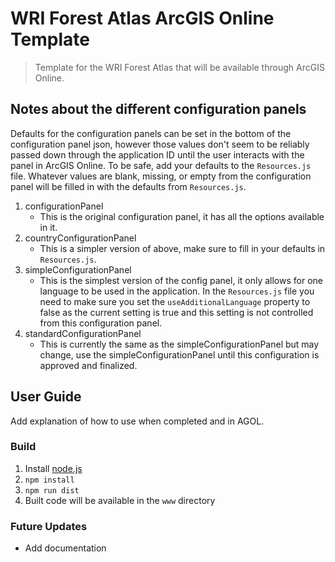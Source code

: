 # WRI Forest Atlas ArcGIS Online Template
> Template for the WRI Forest Atlas that will be available through ArcGIS Online.

## Notes about the different configuration panels

Defaults for the configuration panels can be set in the bottom of the configuration panel json, however those values don't seem to be reliably passed down through the application ID until the user interacts with the panel in ArcGIS Online.  To be safe, add your defaults to the `Resources.js` file.  Whatever values are blank, missing, or empty from the configuration panel will be filled in with the defaults from `Resources.js`.

1. configurationPanel
	* This is the original configuration panel, it has all the options available in it.
2. countryConfigurationPanel
	* This is a simpler version of above, make sure to fill in your defaults in `Resources.js`.
3. simpleConfigurationPanel
	* This is the simplest version of the config panel, it only allows for one language to be used in the application.  In the `Resources.js` file you need to make sure you set the `useAdditionalLanguage` property to false as the current setting is true and this setting is not controlled from this configuration panel.
4. standardConfigurationPanel
	* This is currently the same as the simpleConfigurationPanel but may change, use the simpleConfigurationPanel until this configuration is approved and finalized.

## User Guide
<p>Add explanation of how to use when completed and in AGOL.</p>

### Build
1. Install [node.js](https://nodejs.org/en/)
2. `npm install`
3. `npm run dist`
4. Built code will be available in the `www` directory

### Future Updates
* Add documentation
